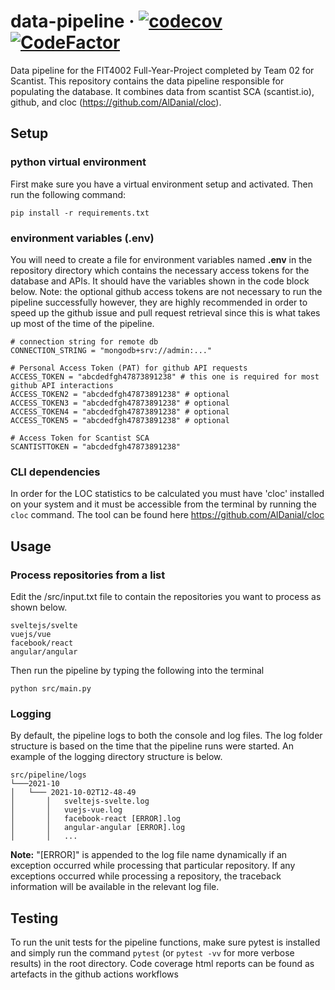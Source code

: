 # data-pipeline &middot; [![codecov](https://codecov.io/gh/CurrantScantist/data-pipeline/branch/main/graph/badge.svg?token=MA5TKV9W4A)](https://codecov.io/gh/CurrantScantist/data-pipeline) [![CodeFactor](https://www.codefactor.io/repository/github/currantscantist/data-pipeline/badge?s=82506a57146579e1e65876e36dee944c5b8649ff)](https://www.codefactor.io/repository/github/currantscantist/data-pipeline)
Data pipeline for the FIT4002 Full-Year-Project completed by Team 02 for Scantist.
This repository contains the data pipeline responsible for populating the database. It combines data from scantist SCA (scantist.io), github, and cloc (https://github.com/AlDanial/cloc).

## Setup

### python virtual environment
First make sure you have a virtual environment setup and activated.
Then run the following command:
```shell
pip install -r requirements.txt
```

### environment variables (.env)
You will need to create a file for environment variables named **.env** in the repository directory which contains the necessary
access tokens for the database and APIs. It should have the variables shown in the code block below. Note: the optional github access tokens are
not necessary to run the pipeline successfully however, they are highly recommended in order to speed up the github issue and pull request retrieval since
this is what takes up most of the time of the pipeline.

```dotenv
# connection string for remote db
CONNECTION_STRING = "mongodb+srv://admin:..."

# Personal Access Token (PAT) for github API requests
ACCESS_TOKEN = "abcdedfgh47873891238" # this one is required for most github API interactions
ACCESS_TOKEN2 = "abcdedfgh47873891238" # optional
ACCESS_TOKEN3 = "abcdedfgh47873891238" # optional
ACCESS_TOKEN4 = "abcdedfgh47873891238" # optional
ACCESS_TOKEN5 = "abcdedfgh47873891238" # optional

# Access Token for Scantist SCA
SCANTISTTOKEN = "abcdedfgh47873891238"
```

### CLI dependencies
In order for the LOC statistics to be calculated you must have 'cloc' installed on your system and it must
be accessible from the terminal by running the ```cloc``` command. The tool can be found here https://github.com/AlDanial/cloc


## Usage

### Process repositories from a list

Edit the /src/input.txt file to contain the repositories you want to process as shown below.
```text
sveltejs/svelte
vuejs/vue
facebook/react
angular/angular
```
Then run the pipeline by typing the following into the terminal
```shell
python src/main.py
```

### Logging
By default, the pipeline logs to both the console and log files. The log folder structure is based on the time that the pipeline runs were started.
An example of the logging directory structure is below.
```
src/pipeline/logs
└───2021-10
│   └─── 2021-10-02T12-48-49
│       │   sveltejs-svelte.log
│       │   vuejs-vue.log
│       │   facebook-react [ERROR].log
│       │   angular-angular [ERROR].log
│       │   ...
```
**Note:** "[ERROR]" is appended to the log file name dynamically if an exception occurred while processing that particular repository.
If any exceptions occurred while processing a repository, the traceback information will be available in the relevant log file.

## Testing
To run the unit tests for the pipeline functions, make sure pytest is installed and simply run the command `pytest` (or `pytest -vv` for more verbose results)
in the root directory.
Code coverage html reports can be found as artefacts in the github actions workflows

